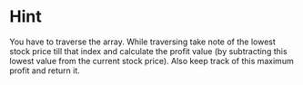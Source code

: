 # Hint

You have to traverse the array. While traversing take note of the lowest stock price till that index and calculate the profit value (by subtracting this lowest value from the current stock price).
Also keep track of this maximum profit and return it.
